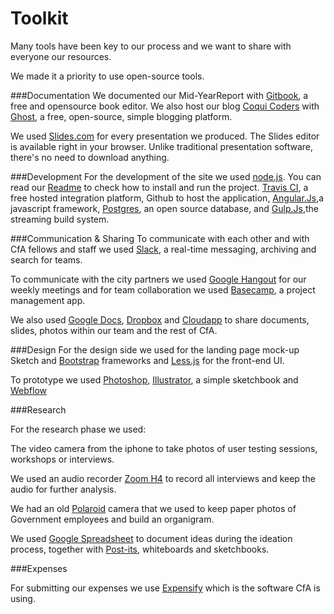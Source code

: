# Toolkit


Many tools have been key to our process and we want to share with everyone our resources.

We made it a priority to use open-source tools.

###Documentation
We documented our Mid-YearReport with [Gitbook](https://www.gitbook.io/), a free and opensource book editor. We also host our blog [Coqui Coders](http://coquicoders.org/) with [Ghost](https://ghost.org/), a free, open-source, simple blogging platform.

We used [Slides.com](http://slides.com/) for every presentation we produced.  The Slides editor is available right in your browser. Unlike traditional presentation software, there's no need to download anything.

###Development
For the development of the site we used [node.js](http://nodejs.org/download/). You can read our [Readme](https://github.com/codeforamerica/primerpeso/blob/master/README.md) to check how to install and run the project. [Travis CI](https://travis-ci.org/), a free hosted integration platform, Github to host the application, [Angular.Js](https://angularjs.org/),a javascript framework, [Postgres](http://www.postgresql.org/), an open source database, and [Gulp.Js](http://gulpjs.com/),the streaming build system.

###Communication & Sharing
To communicate with each other and with CfA fellows and staff we used [Slack](https://slack.com/), a real-time messaging, archiving and search for teams.

To communicate with the city partners we used [Google Hangout](https://plus.google.com/hangouts) for our weekly meetings and for team collaboration we used [Basecamp](https://basecamp.com), a project management app.

We also used [Google Docs](https://docs.google.com/), [Dropbox](https://www.dropbox.com/) and [Cloudapp](http://www.getcloudapp.com) to share documents, slides, photos within our team and the rest of CfA.


###Design
For the design side we used for the landing page mock-up Sketch and [Bootstrap](http://getbootstrap.com) frameworks and [Less.js](http://lesscss.org/usage) for the front-end UI.

To prototype we used [Photoshop](http://www.photoshop.com/), [Illustrator](http://www.adobe.com/Illustrator), a simple sketchbook and [Webflow](https://webflow.com/)


###Research

For the research phase we used:

The video camera from the iphone to take photos of user testing sessions, workshops or interviews.

We used an audio recorder [Zoom H4](http://www.zoom.co.jp/products/h4n) to record all interviews and keep the audio for further analysis.

We had an old [Polaroid](www.polaroid.com) camera that we used to keep paper photos of Government employees and build an organigram.

We used [Google Spreadsheet](https://docs.google.com/spreadsheet/) to document ideas during the ideation process, together with [Post-its](http://www.post-it.com/wps/portal/3M/en_US/PostItNA/Home?WT.mc_id=www.Post-it.com), whiteboards and sketchbooks.


###Expenses

For submitting our expenses we use [Expensify](https://www.expensify.com) which is the software CfA is using.
